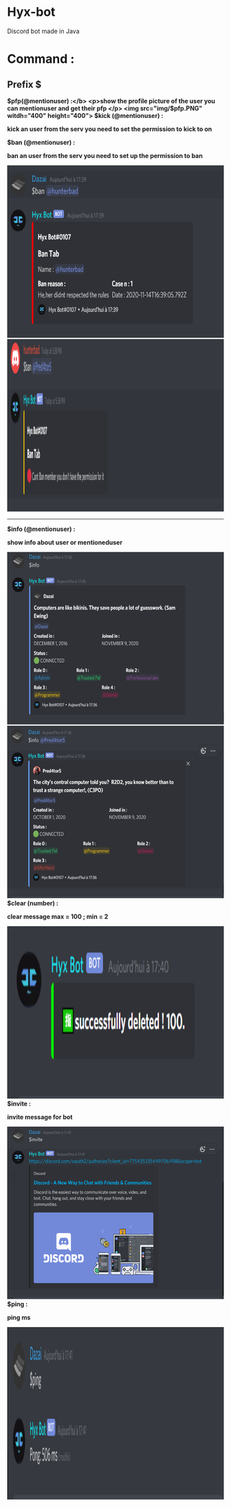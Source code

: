 # Hyx-bot
Discord bot made in Java
# Command : 
## Prefix $ 
<b>$pfp(@mentionuser) :</b> <p>show the profile picture of the user you can mentionuser and get their pfp </p>
<img src="img/$pfp.PNG" witdh="400" height="400">
<b>$kick (@mentionuser) :</b> <p>kick an user from the serv you need to set the permission to kick to on</p>

<b>$ban (@mentionuser) :</b> <p>ban an user from the serv you need to set up the permission to ban</p>
<img src="img/ban.PNG" witdh="400" height="400">
<img src="img/ban2.PNG" witdh="400" height="400">
<hr/>
<b>$info (@mentionuser) :</b> 
<p>show info about user or mentioneduser</p>
<img src="img/$info.PNG" witdh="400" height="400">
<img src="img/$info2.PNG" witdh="400" height="400">
<b>$clear (number) :</b> <p>clear message max = 100 ; min = 2</p>
<img src="img/clear.PNG" witdh="400" height="400">
<b>$invite : </b> <p>invite message for bot</p>
<img src="img/invite.PNG" witdh="400" height="400">
<b>$ping : </b> <p>ping ms</p>
<img src="img/ping.PNG" witdh="200" height="400">
